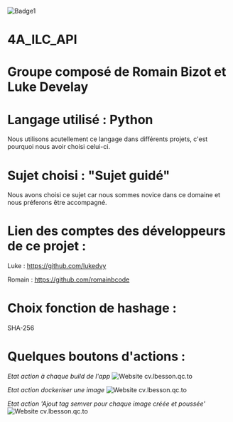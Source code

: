 ![Badge1](https://www.tibco.com/sites/tibco/files/media_entity/2021-04/Dev-ops-01.svg)
# 4A_ILC_API

# **Groupe composé de Romain Bizot et Luke Develay**

# Langage utilisé : Python

Nous utilisons acutellement ce langage dans différents projets, c'est pourquoi nous avoir choisi celui-ci. 

# **Sujet choisi : "Sujet guidé"**

Nous avons choisi ce sujet car nous sommes novice dans ce domaine et nous préferons être accompagné.

# Lien des comptes des développeurs de ce projet : 

Luke : https://github.com/lukedvy

Romain : https://github.com/romainbcode

# Choix fonction de hashage : 

SHA-256

# Quelques boutons d'actions : 

*Etat action à chaque build de l'app*
![Website cv.lbesson.qc.to](https://github.com/romainbcode/4A_ILC_API/actions/workflows/buildAPP.yml/badge.svg)

*Etat action dockeriser une image*
![Website cv.lbesson.qc.to](https://github.com/romainbcode/4A_ILC_API/actions/workflows/dockerImFonctionnel.yml/badge.svg)

*Etat action 'Ajout tag semver pour chaque image créée et poussée'*
![Website cv.lbesson.qc.to](https://github.com/romainbcode/4A_ILC_API/actions/workflows/pushImageSemver.yml/badge.svg)



